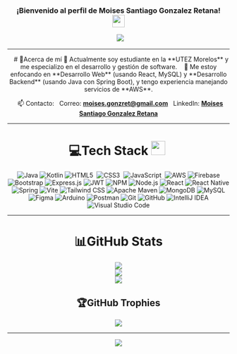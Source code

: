 <h3 align="center">
  ¡Bienvenido al perfil de Moises Santiago Gonzalez Retana!
  <img src="https://media.giphy.com/media/hvRJCLFzcasrR4ia7z/giphy.gif" width="28">
</h3>
<p align="center">
  <a href="https://github.com/Moisantiagogr"><img src="https://readme-typing-svg.herokuapp.com?color=%2336BCF7&center=true&vCenter=true&lines=Hola%2C+soy+Moises+Santiago;Desarrollador+de+Software;Siempre+aprendiendo+cosas+nuevas"></a>
</p>

---
<div align="center">
  
# 💫Acerca de mí
🔭 Actualmente soy estudiante en la **UTEZ Morelos** y me especializo en el desarrollo  y gestión de software.
  
🌱 Me estoy enfocando en **Desarrollo Web** (usando React, MySQL) y **Desarrollo Backend** (usando Java con Spring Boot), y tengo experiencia manejando servicios de **AWS**.


  📫 Contacto:
  Correo: **moises.gonzret@gmail.com**
  LinkedIn: **[Moises Santiago Gonzalez Retana](https://www.linkedin.com/in/moises-santiago-gonzalez-retana-028638336)**


---

# 💻Tech Stack <img src = "https://media2.giphy.com/media/QssGEmpkyEOhBCb7e1/giphy.gif?cid=ecf05e47a0n3gi1bfqntqmob8g9aid1oyj2wr3ds3mg700bl&rid=giphy.gif" width = 32px> 
![Java](https://img.shields.io/badge/Java-%23ED8B00.svg?style=for-the-badge&logo=openjdk&logoColor=white)
![Kotlin](https://img.shields.io/badge/Kotlin-0095D5?style=for-the-badge&logo=kotlin&logoColor=white)
![HTML5](https://img.shields.io/badge/html5-%23E34F26.svg?style=for-the-badge&logo=html5&logoColor=white) 
![CSS3](https://img.shields.io/badge/css3-%231572B6.svg?style=for-the-badge&logo=css3&logoColor=white) 
![JavaScript](https://img.shields.io/badge/javascript-%23323330.svg?style=for-the-badge&logo=javascript&logoColor=%23F7DF1E) 
![AWS](https://img.shields.io/badge/AWS-%23FF9900.svg?style=for-the-badge&logo=amazonaws&logoColor=white)
![Firebase](https://img.shields.io/badge/Firebase-%23FFCA28.svg?style=for-the-badge&logo=firebase&logoColor=black)
![Bootstrap](https://img.shields.io/badge/bootstrap-%23563D7C.svg?style=for-the-badge&logo=bootstrap&logoColor=white)
![Express.js](https://img.shields.io/badge/Express.js-%23000000.svg?style=for-the-badge&logo=express&logoColor=white)
![JWT](https://img.shields.io/badge/JWT-black?style=for-the-badge&logo=JSON%20web%20tokens)
![NPM](https://img.shields.io/badge/NPM-%23000000.svg?style=for-the-badge&logo=npm&logoColor=white)
![Node.js](https://img.shields.io/badge/Node.js-%2343853D.svg?style=for-the-badge&logo=node.js&logoColor=white)
![React](https://img.shields.io/badge/React-%2361DAFB.svg?style=for-the-badge&logo=react&logoColor=white)
![React Native](https://img.shields.io/badge/React_Native-%2361DAFB.svg?style=for-the-badge&logo=react&logoColor=white)
![Spring](https://img.shields.io/badge/Spring-%236DB33F.svg?style=for-the-badge&logo=spring&logoColor=white)
![Vite](https://img.shields.io/badge/Vite-%23646CFF.svg?style=for-the-badge&logo=vite&logoColor=white)
![Tailwind CSS](https://img.shields.io/badge/Tailwind_CSS-%2338B2AC.svg?style=for-the-badge&logo=tailwind-css&logoColor=white)
![Apache Maven](https://img.shields.io/badge/Apache_Maven-%23C71A36.svg?style=for-the-badge&logo=apache-maven&logoColor=white)
![MongoDB](https://img.shields.io/badge/MongoDB-%234ea94b.svg?style=for-the-badge&logo=mongodb&logoColor=white)
![MySQL](https://img.shields.io/badge/MySQL-%23005C84.svg?style=for-the-badge&logo=mysql&logoColor=white)
![Figma](https://img.shields.io/badge/Figma-%23F24E1E.svg?style=for-the-badge&logo=figma&logoColor=white)
![Arduino](https://img.shields.io/badge/Arduino-%2300979D.svg?style=for-the-badge&logo=arduino&logoColor=white)
![Postman](https://img.shields.io/badge/Postman-%23FF6C37.svg?style=for-the-badge&logo=postman&logoColor=white)
![Git](https://img.shields.io/badge/Git-%23F05033.svg?style=for-the-badge&logo=git&logoColor=white)
![GitHub](https://img.shields.io/badge/GitHub-%23121011.svg?style=for-the-badge&logo=github&logoColor=white)
![IntelliJ IDEA](https://img.shields.io/badge/IntelliJIDEA-000000.svg?style=for-the-badge&logo=intellij-idea&logoColor=white)
![Visual Studio Code](https://img.shields.io/badge/Visual%20Studio%20Code-0078d7.svg?style=for-the-badge&logo=visual-studio-code&logoColor=white)


---

# 📊GitHub Stats
![](https://github-readme-stats.vercel.app/api?username=Moisantiagogr&theme=radical&hide_border=false&include_all_commits=false&count_private=false)<br/>
![](https://github-readme-streak-stats.herokuapp.com/?user=Moisantiagogr&theme=radical&hide_border=false)<br/>
![](https://github-readme-stats.vercel.app/api/top-langs/?username=Moisantiagogr&theme=radical&hide_border=false&include_all_commits=false&count_private=false&layout=compact)

## 🏆GitHub Trophies
![](https://github-profile-trophy.vercel.app/?username=Moisantiagogr&theme=discord&no-frame=false&no-bg=false&margin-w=4)

---
![](https://komarev.com/ghpvc/?username=Santiago-dev12&label=Visitors+Count&color=brightgreen)
</div>
